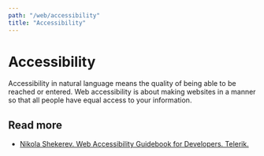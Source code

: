```yaml
---
path: "/web/accessibility"
title: "Accessibility"
---
```


# Accessibility 

Accessibility in natural language means the quality of being able to be reached or entered. Web accessibility is about making websites in a manner so that all people have equal access to your information.

## Read more

 * [ Nikola Shekerev. Web Accessibility Guidebook for Developers. Telerik.](https://www.telerik.com/blogs/web-accessibility-guidebook-for-developers)